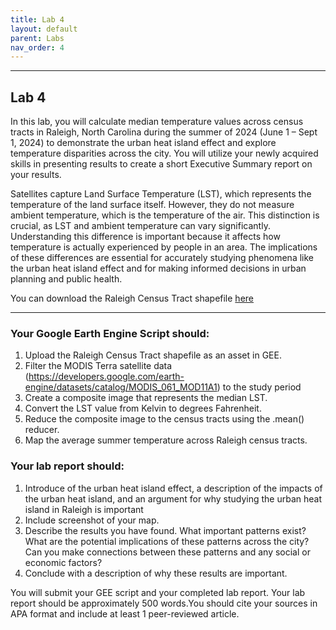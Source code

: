 ```yaml
---
title: Lab 4
layout: default
parent: Labs
nav_order: 4
---
```


<style>
div.blue { background-color:#e0f0ff; padding: 10px 10px 3px 10px;}
</style>

------------------------------------------------------------------------
## Lab 4

In this lab, you will calculate median temperature values across census tracts in Raleigh, North Carolina during the summer of 2024 (June 1 – Sept 1, 2024) to demonstrate the urban heat island effect and explore temperature disparities across the city. You will utilize your newly acquired skills in presenting results to create a short Executive Summary report on your results. 

Satellites capture Land Surface Temperature (LST), which represents the temperature of the land surface itself. However, they do not measure ambient temperature, which is the temperature of the air. This distinction is crucial, as LST and ambient temperature can vary significantly. Understanding this difference is important because it affects how temperature is actually experienced by people in an area. The implications of these differences are essential for accurately studying phenomena like the urban heat island effect and for making informed decisions in urban planning and public health.

You can download the Raleigh Census Tract shapefile [here](https://drive.google.com/uc?export=download&id=1lviugjcKYZ7-WtjkRe3iR2bMlR83fQiX)

------------------------------------------------------------------------
### Your Google Earth Engine Script should:
1.	Upload the Raleigh Census Tract shapefile as an asset in GEE.
2.	Filter the MODIS Terra satellite data (https://developers.google.com/earth-engine/datasets/catalog/MODIS_061_MOD11A1) to the study period
3.	Create a composite image that represents the median LST.
4.	Convert the LST value from Kelvin to degrees Fahrenheit. 
5.	Reduce the composite image to the census tracts using the .mean() reducer.
6.	Map the average summer temperature across Raleigh census tracts. 

### Your lab report should:
1.	Introduce of the urban heat island effect, a description of the impacts of the urban heat island, and an argument for why studying the urban heat island in Raleigh is important
2.	Include screenshot of your map. 
3.	Describe the results you have found. What important patterns exist? What are the potential implications of these patterns across the city? Can you make connections between these patterns and any social or economic factors?
4.	Conclude with a description of why these results are important. 

You will submit your GEE script and your completed lab report. Your lab report should be approximately 500 words.You should cite your sources in APA format and include at least 1 peer-reviewed article. 
